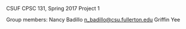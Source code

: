 CSUF CPSC 131, Spring 2017
Project 1

Group members:
Nancy Badillo n_badillo@csu.fullerton.edu
Griffin Yee
